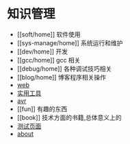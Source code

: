 # 知识管理

* [[soft/home]] 软件使用
* [[sys-manage/home]] 系统运行和维护
* [[dev/home]] 开发 
* [[gcc/home]] gcc 相关
* [[debug/home]] 各种调试技巧相关
* [[blog/home]] 博客程序相关操作
* [web](web/home) 
* [实用工具](utility/home) 
* [avr](avr) 
* [[fun]] 有趣的东西
* [[book]] 技术方面的书籍,总体意义上的
* [测试页面](test)
* [about](about) 